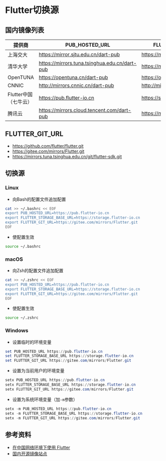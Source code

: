 # Flutter切换源

## 国内镜像列表

| 提供商   | PUB_HOSTED_URL    | FLUTTER_STORAGE_BASE_URL    |
|-------|-------|-------|
| 上海交大  |  https://mirror.sjtu.edu.cn/dart-pub  |https://mirror.sjtu.edu.cn|
| 清华大学  | https://mirrors.tuna.tsinghua.edu.cn/dart-pub |https://mirrors.tuna.tsinghua.edu.cn/flutter|
| OpenTUNA  |  https://opentuna.cn/dart-pub |https://opentuna.cn/flutter|
| CNNIC  | http://mirrors.cnnic.cn/dart-pub  |http://mirrors.cnnic.cn/flutter|
| Flutter中国（七牛云） | https://pub.flutter-io.cn   |https://storage.flutter-io.cn|
| 腾讯云  | https://mirrors.cloud.tencent.com/dart-pub  |https://mirrors.cloud.tencent.com/flutter|

## FLUTTER_GIT_URL

* <https://github.com/flutter/flutter.git>
* <https://gitee.com/mirrors/Flutter.git>
* <https://mirrors.tuna.tsinghua.edu.cn/git/flutter-sdk.git>

## 切换源

### Linux

* 向Bash的配置文件追加配置

```bash
cat >> ~/.bashrc << EOF
export PUB_HOSTED_URL=https://pub.flutter-io.cn
export FLUTTER_STORAGE_BASE_URL=https://storage.flutter-io.cn
export FLUTTER_GIT_URL=https://gitee.com/mirrors/Flutter.git
EOF
```

* 使配置生效

```bash
source ~/.bashrc
```

### macOS

* 向Zsh的配置文件追加配置

```bash
cat >> ~/.zshrc << EOF
export PUB_HOSTED_URL=https://pub.flutter-io.cn
export FLUTTER_STORAGE_BASE_URL=https://storage.flutter-io.cn
export FLUTTER_GIT_URL=https://gitee.com/mirrors/Flutter.git
EOF
```

* 使配置生效

```bash
source ~/.zshrc
```

### Windows

* 设置临时的环境变量

```powershell
set PUB_HOSTED_URL https://pub.flutter-io.cn
set FLUTTER_STORAGE_BASE_URL https://storage.flutter-io.cn
set FLUTTER_GIT_URL https://gitee.com/mirrors/Flutter.git
```

* 设置为当前用户的环境变量

```powershell
setx PUB_HOSTED_URL https://pub.flutter-io.cn
setx FLUTTER_STORAGE_BASE_URL https://storage.flutter-io.cn
setx FLUTTER_GIT_URL https://gitee.com/mirrors/Flutter.git
```

* 设置为系统环境变量（加`-m`参数）

```powershell
setx -m PUB_HOSTED_URL https://pub.flutter-io.cn
setx -m FLUTTER_STORAGE_BASE_URL https://storage.flutter-io.cn
setx -m FLUTTER_GIT_URL https://gitee.com/mirrors/Flutter.git
```

## 参考资料

* [在中国网络环境下使用 Flutter](https://flutter.cn/community/china)
* [国内开源镜像站点](https://www.cnblogs.com/flytree/p/15130786.html)
